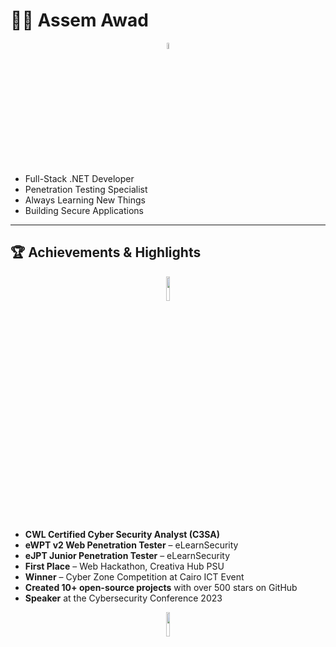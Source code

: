# 👨‍💻 Assem Awad

<p align="center">
  <img src="https://media.giphy.com/media/hvRJCLFzcasrR4ia7z/giphy.gif" width="5%">
</p>

- Full-Stack .NET Developer
- Penetration Testing Specialist
- Always Learning New Things
- Building Secure Applications

---

## 🏆 Achievements & Highlights
<p align="center">
  <img src="https://media.giphy.com/media/XYZ123/giphy.gif" width="10%">
</p>

- **CWL Certified Cyber Security Analyst (C3SA)**
- **eWPT v2 Web Penetration Tester** – eLearnSecurity
- **eJPT Junior Penetration Tester** – eLearnSecurity
- **First Place** – Web Hackathon, Creativa Hub PSU
- **Winner** – Cyber Zone Competition at Cairo ICT Event
- **Created 10+ open-source projects** with over 500 stars on GitHub
- **Speaker** at the Cybersecurity Conference 2023

<p align="center">
  <img src="https://media.giphy.com/media/XYZ123/giphy.gif" width="10%">
</p>

